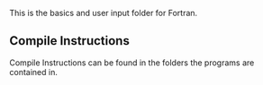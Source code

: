 This is the basics and user input folder for Fortran.

## Compile Instructions

Compile Instructions can be found in the folders the programs are contained in.
